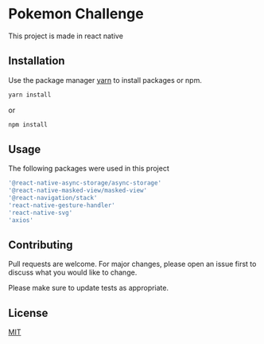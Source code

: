 # Pokemon Challenge

This project is made in react native

## Installation

Use the package manager [yarn](https://yarnpkg.com/) to install packages or npm.

```bash
yarn install
```
or
```bash
npm install
```

## Usage
The following packages were used in this project

```Typescript
'@react-native-async-storage/async-storage'
'@react-native-masked-view/masked-view'
'@react-navigation/stack'
'react-native-gesture-handler'
'react-native-svg'
'axios'
```

## Contributing
Pull requests are welcome. For major changes, please open an issue first to discuss what you would like to change.

Please make sure to update tests as appropriate.

## License
[MIT](https://choosealicense.com/licenses/mit/)